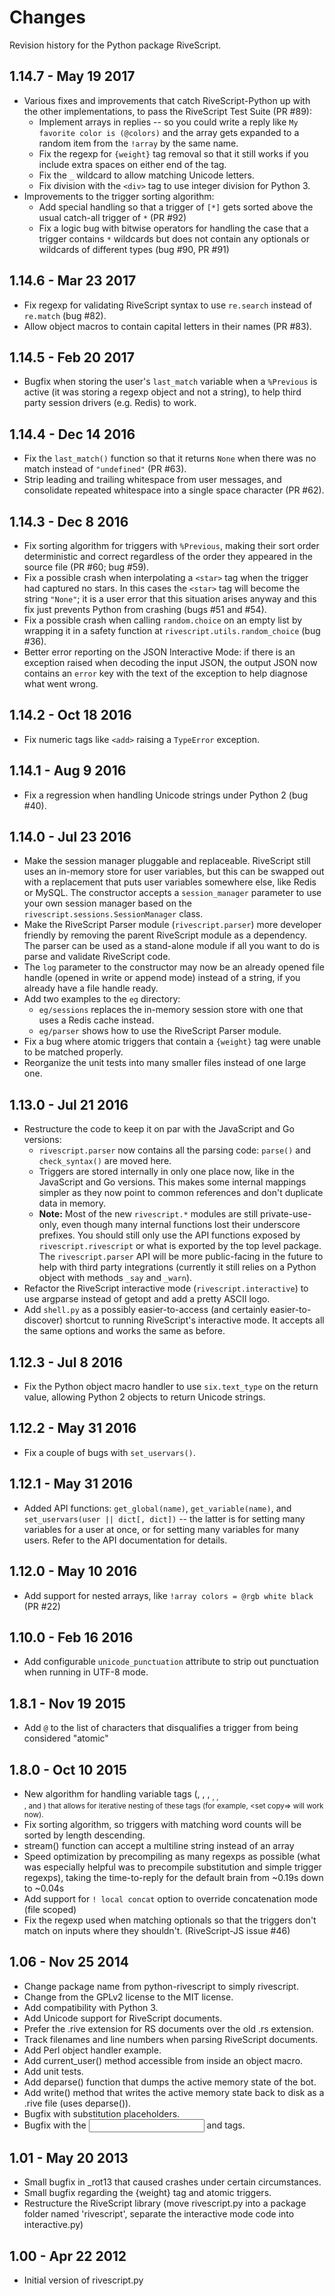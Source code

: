 # Changes

Revision history for the Python package RiveScript.

## 1.14.7 - May 19 2017

- Various fixes and improvements that catch RiveScript-Python up with the other
  implementations, to pass the RiveScript Test Suite (PR #89):
  - Implement arrays in replies -- so you could write a reply like
    `My favorite color is (@colors)` and the array gets expanded to a random
    item from the `!array` by the same name.
  - Fix the regexp for `{weight}` tag removal so that it still works if you
    include extra spaces on either end of the tag.
  - Fix the `_` wildcard to allow matching Unicode letters.
  - Fix division with the `<div>` tag to use integer division for Python 3.
- Improvements to the trigger sorting algorithm:
  - Add special handling so that a trigger of `[*]` gets sorted above the
    usual catch-all trigger of `*` (PR #92)
  - Fix a logic bug with bitwise operators for handling the case that a trigger
    contains `*` wildcards but does not contain any optionals or wildcards of
    different types (bug #90, PR #91)

## 1.14.6 - Mar 23 2017

- Fix regexp for validating RiveScript syntax to use `re.search` instead of
  `re.match` (bug #82).
- Allow object macros to contain capital letters in their names (PR #83).

## 1.14.5 - Feb 20 2017

- Bugfix when storing the user's `last_match` variable when a `%Previous` is
  active (it was storing a regexp object and not a string), to help third party
  session drivers (e.g. Redis) to work.

## 1.14.4 - Dec 14 2016

- Fix the `last_match()` function so that it returns `None` when there was no
  match instead of `"undefined"` (PR #63).
- Strip leading and trailing whitespace from user messages, and consolidate
  repeated whitespace into a single space character (PR #62).

## 1.14.3 - Dec 8 2016

- Fix sorting algorithm for triggers with `%Previous`, making their sort order
  deterministic and correct regardless of the order they appeared in the
  source file (PR #60; bug #59).
- Fix a possible crash when interpolating a `<star>` tag when the trigger
  had captured no stars. In this cases the `<star>` tag will become the string
  `"None"`; it is a user error that this situation arises anyway and this fix
  just prevents Python from crashing (bugs #51 and #54).
- Fix a possible crash when calling `random.choice` on an empty list by
  wrapping it in a safety function at `rivescript.utils.random_choice`
  (bug #36).
- Better error reporting on the JSON Interactive Mode: if there is an
  exception raised when decoding the input JSON, the output JSON now contains
  an `error` key with the text of the exception to help diagnose what went
  wrong.

## 1.14.2 - Oct 18 2016

- Fix numeric tags like `<add>` raising a `TypeError` exception.

## 1.14.1 - Aug 9 2016

- Fix a regression when handling Unicode strings under Python 2 (bug #40).

## 1.14.0 - Jul 23 2016

- Make the session manager pluggable and replaceable. RiveScript still uses
  an in-memory store for user variables, but this can be swapped out with a
  replacement that puts user variables somewhere else, like Redis or MySQL.
  The constructor accepts a `session_manager` parameter to use your own
  session manager based on the `rivescript.sessions.SessionManager` class.
- Make the RiveScript Parser module (`rivescript.parser`) more developer
  friendly by removing the parent RiveScript module as a dependency. The
  parser can be used as a stand-alone module if all you want to do is parse
  and validate RiveScript code.
- The `log` parameter to the constructor may now be an already opened file
  handle (opened in write or append mode) instead of a string, if you already
  have a file handle ready.
- Add two examples to the `eg` directory:
  - `eg/sessions` replaces the in-memory session store with one that uses
    a Redis cache instead.
  - `eg/parser` shows how to use the RiveScript Parser module.
- Fix a bug where atomic triggers that contain a `{weight}` tag were unable
  to be matched properly.
- Reorganize the unit tests into many smaller files instead of one large one.

## 1.13.0 - Jul 21 2016

- Restructure the code to keep it on par with the JavaScript and Go versions:
  - `rivescript.parser` now contains all the parsing code:
    `parse()` and `check_syntax()` are moved here.
  - Triggers are stored internally in only one place now, like in the
    JavaScript and Go versions. This makes some internal mappings simpler as
    they now point to common references and don't duplicate data in memory.
  - **Note:** Most of the new `rivescript.*` modules are still
    private-use-only, even though many internal functions lost their
    underscore prefixes. You should still only use the API functions exposed
    by `rivescript.rivescript` or what is exported by the top level package.
    The `rivescript.parser` API will be more public-facing in the future to
    help with third party integrations (currently it still relies on a Python
    object with methods `_say` and `_warn`).
- Refactor the RiveScript interactive mode (`rivescript.interactive`) to use
  argparse instead of getopt and add a pretty ASCII logo.
- Add `shell.py` as a possibly easier-to-access (and certainly
  easier-to-discover) shortcut to running RiveScript's interactive mode.
  It accepts all the same options and works the same as before.

## 1.12.3 - Jul 8 2016

- Fix the Python object macro handler to use `six.text_type` on the return
  value, allowing Python 2 objects to return Unicode strings.

## 1.12.2 - May 31 2016

- Fix a couple of bugs with `set_uservars()`.

## 1.12.1 - May 31 2016

- Added API functions: `get_global(name)`, `get_variable(name)`, and
  `set_uservars(user || dict[, dict])` -- the latter is for setting many
  variables for a user at once, or for setting many variables for many users.
  Refer to the API documentation for details.

## 1.12.0 - May 10 2016

- Add support for nested arrays, like `!array colors = @rgb white black`
  (PR #22)

## 1.10.0 - Feb 16 2016

- Add configurable `unicode_punctuation` attribute to strip out punctuation
  when running in UTF-8 mode.

## 1.8.1 - Nov 19 2015

- Add `@` to the list of characters that disqualifies a trigger from being
  considered "atomic"

## 1.8.0 - Oct 10 2015

- New algorithm for handling variable tags (<get>, <set>, <add>, <sub>,
  <mult>, <div>, <bot> and <env>) that allows for iterative nesting of
  these tags (for example, <set copy=<get orig>> will work now).
- Fix sorting algorithm, so triggers with matching word counts will be
  sorted by length descending.
- stream() function can accept a multiline string instead of an array
- Speed optimization by precompiling as many regexps as possible (what was
  especially helpful was to precompile substitution and simple trigger
  regexps), taking the time-to-reply for the default brain from ~0.19s down
  to ~0.04s
- Add support for `! local concat` option to override concatenation mode
  (file scoped)
- Fix the regexp used when matching optionals so that the triggers don't match
  on inputs where they shouldn't. (RiveScript-JS issue #46)

## 1.06 - Nov 25 2014

- Change package name from python-rivescript to simply rivescript.
- Change from the GPLv2 license to the MIT license.
- Add compatibility with Python 3.
- Add Unicode support for RiveScript documents.
- Prefer the .rive extension for RS documents over the old .rs extension.
- Track filenames and line numbers when parsing RiveScript documents.
- Add Perl object handler example.
- Add current_user() method accessible from inside an object macro.
- Add unit tests.
- Add deparse() function that dumps the active memory state of the bot.
- Add write() method that writes the active memory state back to disk as a
  .rive file (uses deparse()).
- Bugfix with substitution placeholders.
- Bugfix with the <input> and <reply> tags.

## 1.01 - May 20 2013

- Small bugfix in \_rot13 that caused crashes under certain circumstances.
- Small bugfix regarding the {weight} tag and atomic triggers.
- Restructure the RiveScript library (move rivescript.py into a package
  folder named 'rivescript', separate the interactive mode code into
  interactive.py)

## 1.00 - Apr 22 2012

- Initial version of rivescript.py
